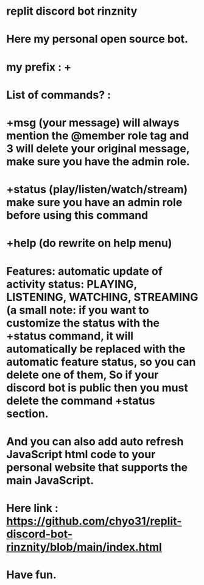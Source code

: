 # replit discord bot rinznity 
# Here my personal open source bot.

# my prefix : +

# List of commands? :
# +msg (your message) will always mention the @member role tag and 3 will delete your original message, make sure you have the admin role.
# +status (play/listen/watch/stream) make sure you have an admin role before using this command
# +help (do rewrite on help menu)

# Features: automatic update of activity status: PLAYING, LISTENING, WATCHING, STREAMING (a small note: if you want to customize the status with the +status command, it will automatically be replaced with the automatic feature status, so you can delete one of them, So if your discord bot is public then you must delete the command +status section.
# And you can also add auto refresh JavaScript html code to your personal website that supports the main JavaScript.
# Here link : https://github.com/chyo31/replit-discord-bot-rinznity/blob/main/index.html
# Have fun.
